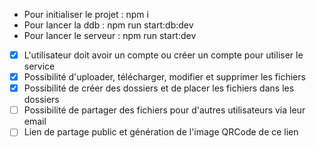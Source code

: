 - Pour initialiser le projet : npm i   
- Pour lancer la ddb : npm run start:db:dev  
- Pour lancer le serveur : npm run start:dev  

- [x] L'utilisateur doit avoir un compte ou créer un compte pour utiliser le service
- [x] Possibilité d'uploader, télécharger, modifier et supprimer les fichiers
- [x] Possibilité de créer des dossiers et de placer les fichiers dans les dossiers
- [ ] Possibilité de partager des fichiers pour d'autres utilisateurs via leur email
- [ ] Lien de partage public et génération de l'image QRCode de ce lien
